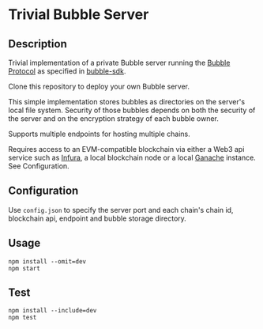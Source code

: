 # Trivial Bubble Server

## Description

Trivial implementation of a private Bubble server running the [Bubble Protocol](https://bubbleprotocol.com) as specified in [bubble-sdk](https://github.com/Bubble-Protocol/bubble-sdk/tree/main/packages/server).

Clone this repository to deploy your own Bubble server.

This simple implementation stores bubbles as directories on the server's local file system.  Security of those bubbles depends on both the security of the server and on the encryption strategy of each bubble owner.

Supports multiple endpoints for hosting multiple chains.

Requires access to an EVM-compatible blockchain via either a Web3 api service such as [Infura](https://www.infura.io/), a local blockchain node or a local [Ganache](https://trufflesuite.com/ganache/) instance.  See Configuration.

## Configuration

Use `config.json` to specify the server port and each chain's chain id, blockchain api, endpoint and bubble storage directory.

## Usage
```
npm install --omit=dev
npm start
```

## Test
```
npm install --include=dev
npm test
```
